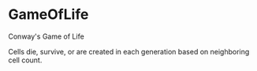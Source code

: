 # GameOfLife
Conway's Game of Life

Cells die, survive, or are created in each generation based on neighboring cell count.
